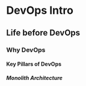 # DevOps Intro
## Life before DevOps
### Why DevOps
#### Key Pillars of DevOps
##### Monolith Architecture 
 
